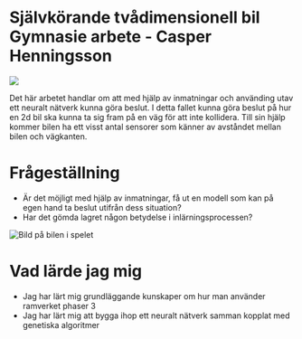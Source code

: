 # Självkörande tvådimensionell bil Gymnasie arbete - Casper Henningsson
![](completed.gif)

Det här arbetet handlar om att med hjälp av inmatningar och använding utav ett neuralt nätverk kunna göra beslut. I detta fallet kunna göra beslut på hur en 2d bil ska kunna ta sig fram på en väg för att inte kollidera. Till  sin hjälp kommer bilen ha ett visst antal sensorer som känner av avståndet mellan bilen och vägkanten.

# Frågeställning
- Är det möjligt med hjälp av inmatningar, få ut en modell som kan på egen hand ta beslut utifrån dess situation?
- Har det gömda lagret någon betydelse i inlärningsprocessen?

![Bild på bilen i spelet](https://github.com/cabbeh01/Selfdriving_2d_car-Gymnasie_Arbete/blob/master/Graphics/showcase.png)

# Vad lärde jag mig
- Jag har lärt mig grundläggande kunskaper om hur man använder ramverket phaser 3
- Jag har lärt mig att bygga ihop ett neuralt nätverk samman kopplat med genetiska algoritmer
